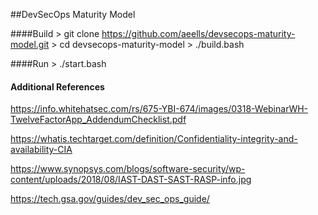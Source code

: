 ##DevSecOps Maturity Model

####Build
    > git clone https://github.com/aeells/devsecops-maturity-model.git
    > cd devsecops-maturity-model
    > ./build.bash

####Run
    > ./start.bash

#### Additional References

https://info.whitehatsec.com/rs/675-YBI-674/images/0318-WebinarWH-TwelveFactorApp_AddendumChecklist.pdf

https://whatis.techtarget.com/definition/Confidentiality-integrity-and-availability-CIA

https://www.synopsys.com/blogs/software-security/wp-content/uploads/2018/08/IAST-DAST-SAST-RASP-info.jpg

https://tech.gsa.gov/guides/dev_sec_ops_guide/

